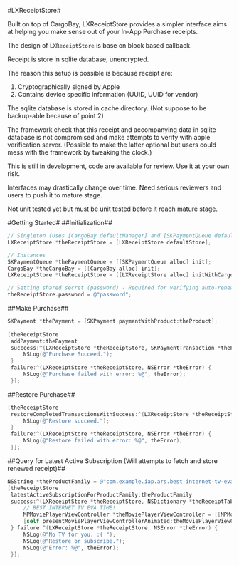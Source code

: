 #LXReceiptStore#

Built on top of CargoBay, LXReceiptStore provides a simpler interface aims at helping you make sense out of your In-App Purchase receipts.

The design of `LXReceiptStore` is base on block based callback.

Receipt is store in sqlite database, unencrypted.

The reason this setup is possible is because receipt are:

1. Cryptographically signed by Apple
2. Contains device specific information (UUID, UUID for vendor)

The sqlite database is stored in cache directory. (Not suppose to be backup-able because of point 2)

The framework check that this receipt and accompanying data in sqlite database is not compromised and make attempts to verify with apple verification server. (Possible to make the latter optional but users could mess with the framework by tweaking the clock.)

This is still in development, code are available for review. Use it at your own risk.

Interfaces may drastically change over time. Need serious reviewers and users to push it to mature stage.

Not unit tested yet but must be unit tested before it reach mature stage.

#Getting Started#
##Initialization##
````Objective-C
// Singleton (Uses [CargoBay defaultManager] and [SKPaymentQueue defaultQueue])
LXReceiptStore *theReceiptStore = [LXReceiptStore defaultStore];

// Instances
SKPaymentQueue *thePaymentQueue = [[SKPaymentQueue alloc] init];
CargoBay *theCargoBay = [[CargoBay alloc] init];
LXReceiptStore *theReceiptStore = [[LXReceiptStore alloc] initWithCargoBay:theCargoBay paymentQueue:thePaymentQueue];

// Setting shared secret (password) - Required for verifying auto-renewable subscription.
theReceiptStore.password = @"password";
````

##Make Purchase##
````Objective-C
SKPayment *thePayment = [SKPayment paymentWithProduct:theProduct];
            
[theReceiptStore
 addPayment:thePayment
 succcess:^(LXReceiptStore *theReceiptStore, SKPaymentTransaction *thePaymentTransaction) {
     NSLog(@"Purchase Succeed.");
 }
 failure:^(LXReceiptStore *theReceiptStore, NSError *theError) {
     NSLog(@"Purchase failed with error: %@", theError);
 }];
````

##Restore Purchase##
````Objective-C
[theReceiptStore
 restoreCompletedTransactionsWithSuccess:^(LXReceiptStore *theReceiptStore) {
     NSLog(@"Restore succeed.");
 }
 failure:^(LXReceiptStore *theReceiptStore, NSError *theError) {
     NSLog(@"Restore failed with error: %@", theError);
 }];
````

##Query for Latest Active Subscription (Will attempts to fetch and store renewed receipt)##
````Objective-C
NSString *theProductFamily = @"com.example.iap.ars.best-internet-tv-eva.%"; // The syntax of SQL LIKE command.
[theReceiptStore
 latestActiveSubscriptionForProductFamily:theProductFamily
 success:^(LXReceiptStore *theReceiptStore, NSDictionary *theReceiptTableRow, NSDictionary *PurchaseInfo) {
	 // BEST INTERNET TV EVA TIME!
     MPMoviePlayerViewController *theMoviePlayerViewController = [[MPMoviePlayerViewController alloc] initWithContentURL:[NSURL URLWithString:[SettingsManager sharedManager].link]];
     [self presentMoviePlayerViewControllerAnimated:theMoviePlayerViewController];
 } failure:^(LXReceiptStore *theReceiptStore, NSError *theError) {
	 NSLog(@"No TV for you. :( ");
	 NSLog(@"Restore or subscribe.");
	 NSLog(@"Error: %@", theError);
 }];
````